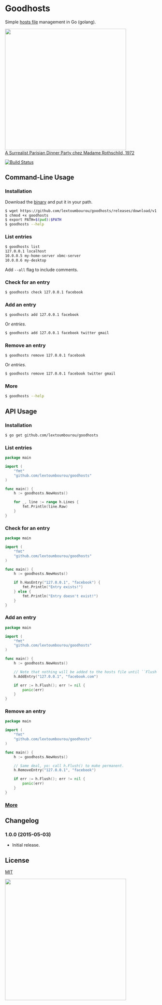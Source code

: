 # Goodhosts

Simple [hosts file](http://en.wikipedia.org/wiki/Hosts_%28file%29) management in Go (golang).

<img src="http://www.hangthebankers.com/wp-content/uploads/2013/09/Masks-Rothschild-party1.jpg" width=400><br>
[A Surrealist Parisian Dinner Party chez Madame Rothschild, 1972](http://www.messynessychic.com/2013/08/27/a-surrealist-parisian-dinner-party-chez-madame-rothschild-1972/)

[![Build Status](https://travis-ci.org/lextoumbourou/goodhosts.svg)](https://travis-ci.org/lextoumbourou/goodhosts)

## Command-Line Usage

### Installation

Download the [binary](http://github.com/lextoumbourou/goodhosts/releases/latest) and put it in your path.

```bash
$ wget https://github.com/lextoumbourou/goodhosts/releases/download/v1.0.0/goodhosts
$ chmod +x goodhosts
$ export PATH=$(pwd):$PATH
$ goodhosts --help
```

### List entries

```bash
$ goodhosts list
127.0.0.1 localhost
10.0.0.5 my-home-server xbmc-server
10.0.0.6 my-desktop
```

Add ```--all``` flag to include comments.

### Check for an entry

```bash
$ goodhosts check 127.0.0.1 facebook
```

### Add an entry

```bash
$ goodhosts add 127.0.0.1 facebook
```

Or *entries*.

```bash
$ goodhosts add 127.0.0.1 facebook twitter gmail
```

### Remove an entry

```bash
$ goodhosts remove 127.0.0.1 facebook
```

Or *entries*.

```bash
$ goodhosts remove 127.0.0.1 facebook twitter gmail
```

### More

```bash
$ goodhosts --help
```

## API Usage

### Installation

```bash
$ go get github.com/lextoumbourou/goodhosts
```

### List entries

```go
package main

import (
    "fmt"
    "github.com/lextoumbourou/goodhosts"
)

func main() {
    h := goodhosts.NewHosts()

    for _, line := range h.Lines {
        fmt.Println(line.Raw)
    }
}
```

### Check for an entry

```go
package main

import (
    "fmt"
    "github.com/lextoumbourou/goodhosts"
)

func main() {
    h := goodhosts.NewHosts()

    if h.HasEntry("127.0.0.1", "facebook") {
        fmt.Println("Entry exists!")
    } else {
        fmt.Println("Entry doesn't exist!")
    }
}
```

### Add an entry

```go
package main

import (
    "fmt"
    "github.com/lextoumbourou/goodhosts"
)

func main() {
    h := goodhosts.NewHosts()

    // Note that nothing will be added to the hosts file until ``Flush`` is called.
    h.AddEntry("127.0.0.1", "facebook.com")

    if err := h.Flush(); err != nil {
        panic(err)
    }
}
```

### Remove an entry

```go
package main

import (
    "fmt"
    "github.com/lextoumbourou/goodhosts"
)

func main() {
    h := goodhosts.NewHosts()

    // Same deal, yo: call h.Flush() to make permanent.
    h.RemoveEntry("127.0.0.1", "facebook")

    if err := h.Flush(); err != nil {
        panic(err)
    }
}
```

### [More](API.md)

## Changelog

### 1.0.0 (2015-05-03)

- Initial release.

## License

[MIT](LICENSE)

<img src="http://static.messynessychic.com/wp-content/uploads/2013/08/rothschildparty2.jpg" width=400><br>
